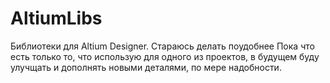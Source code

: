 # AltiumLibs
  Библиотеки для Altium Designer. Стараюсь делать поудобнее
Пока что есть только то, что использую для одного из проектов, в будущем буду улучщать и дополнять новыми деталями, по мере надобности.
